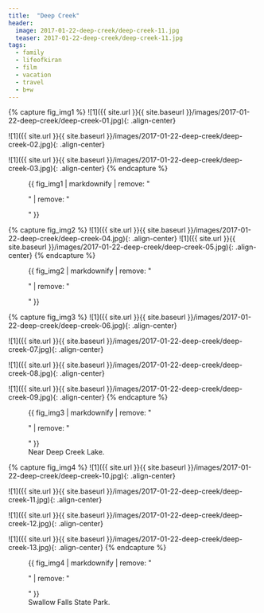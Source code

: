```yaml
---
title:  "Deep Creek"
header:
  image: 2017-01-22-deep-creek/deep-creek-11.jpg
  teaser: 2017-01-22-deep-creek/deep-creek-11.jpg
tags: 
  - family
  - lifeofkiran
  - film
  - vacation
  - travel
  - b+w
---
```


{% capture fig_img1 %}
![1]({{ site.url }}{{ site.baseurl }}/images/2017-01-22-deep-creek/deep-creek-01.jpg){: .align-center}
<p></p>
![1]({{ site.url }}{{ site.baseurl }}/images/2017-01-22-deep-creek/deep-creek-02.jpg){: .align-center}
<p></p>
![1]({{ site.url }}{{ site.baseurl }}/images/2017-01-22-deep-creek/deep-creek-03.jpg){: .align-center}
{% endcapture %}

<figure>
    {{ fig_img1 | markdownify | remove: "<p>" | remove: "</p>" }}
</figure>

{% capture fig_img2 %}
![1]({{ site.url }}{{ site.baseurl }}/images/2017-01-22-deep-creek/deep-creek-04.jpg){: .align-center}
![1]({{ site.url }}{{ site.baseurl }}/images/2017-01-22-deep-creek/deep-creek-05.jpg){: .align-center}
{% endcapture %}

<figure class="half">   
    {{ fig_img2 | markdownify | remove: "<p>" | remove: "</p>" }}
</figure>

{% capture fig_img3 %}
![1]({{ site.url }}{{ site.baseurl }}/images/2017-01-22-deep-creek/deep-creek-06.jpg){: .align-center}
<p></p>
![1]({{ site.url }}{{ site.baseurl }}/images/2017-01-22-deep-creek/deep-creek-07.jpg){: .align-center}
<p></p>
![1]({{ site.url }}{{ site.baseurl }}/images/2017-01-22-deep-creek/deep-creek-08.jpg){: .align-center}
<p></p>
![1]({{ site.url }}{{ site.baseurl }}/images/2017-01-22-deep-creek/deep-creek-09.jpg){: .align-center}
{% endcapture %}

<figure>
    {{ fig_img3 | markdownify | remove: "<p>" | remove: "</p>" }}
    <figcaption>Near Deep Creek Lake.</figcaption>
</figure>

{% capture fig_img4 %}
![1]({{ site.url }}{{ site.baseurl }}/images/2017-01-22-deep-creek/deep-creek-10.jpg){: .align-center}
<p></p>
![1]({{ site.url }}{{ site.baseurl }}/images/2017-01-22-deep-creek/deep-creek-11.jpg){: .align-center}
<p></p>
![1]({{ site.url }}{{ site.baseurl }}/images/2017-01-22-deep-creek/deep-creek-12.jpg){: .align-center}
<p></p>
![1]({{ site.url }}{{ site.baseurl }}/images/2017-01-22-deep-creek/deep-creek-13.jpg){: .align-center}
{% endcapture %}

<figure>
    {{ fig_img4 | markdownify | remove: "<p>" | remove: "</p>" }}
    <figcaption>Swallow Falls State Park.</figcaption>
</figure>
